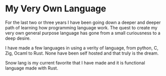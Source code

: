 # My Very Own Language

For the last two or three years I have been going down a deeper and deeper
path of learning how programming language work. The quest to create my very
own general purpose language has gone from a small curiousness to a deep desire.

I have made a few languages in using a verity of language, from python, C, Zig,
Ocaml to Rust. None have been self hosted and that truly is the dream.

Snow lang is my current favorite that I have made and it is functional language
made with Rust.
